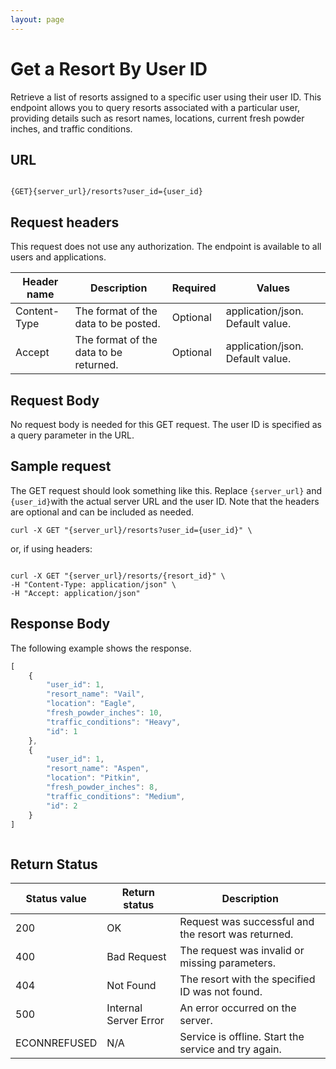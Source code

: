 ```yaml
---
layout: page
---
```


# Get a Resort By User ID

Retrieve a list of resorts assigned to a specific user using their user ID. This endpoint allows you to query resorts associated with a particular user, providing details such as resort names, locations, current fresh powder inches, and traffic conditions.

## URL

```shell

{GET}{server_url}/resorts?user_id={user_id}
```

## Request headers

This request does not use any authorization. The endpoint is available to all users and applications.

| Header name | Description | Required | Values |
| -------------- | ------ | ------------ |------------ |
| Content-Type | The format of the data to be posted. | Optional | application/json. Default value.  |
| Accept | The format of the data to be returned. | Optional | application/json. Default value. |

## Request Body

No request body is needed for this GET request. The user ID is specified as a query parameter in the URL.

## Sample request

The GET request should look something like this. Replace `{server_url}` and `{user_id}`with the actual server URL and the user ID. Note that the headers are optional and can be included as needed.

```shell
curl -X GET "{server_url}/resorts?user_id={user_id}" \
```

or, if using headers:

```shell

curl -X GET "{server_url}/resorts/{resort_id}" \
-H "Content-Type: application/json" \
-H "Accept: application/json"
```

## Response Body

The following example shows the response.

```js
[
    {
        "user_id": 1,
        "resort_name": "Vail",
        "location": "Eagle",
        "fresh_powder_inches": 10,
        "traffic_conditions": "Heavy",
        "id": 1
    },
    {
        "user_id": 1,
        "resort_name": "Aspen",
        "location": "Pitkin",
        "fresh_powder_inches": 8,
        "traffic_conditions": "Medium",
        "id": 2
    }
]



```

## Return Status

| Status value    | Return status         | Description                                    |
|-----------------|-----------------------|------------------------------------------------|
| 200             | OK                    | Request was successful and the resort was returned.|
| 400             | Bad Request           | The request was invalid or missing parameters. |
| 404             | Not Found             | The resort with the specified ID was not found. |
| 500             | Internal Server Error | An error occurred on the server.               |
| ECONNREFUSED    | N/A                   | Service is offline. Start the service and try again. |
